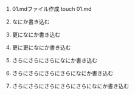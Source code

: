 1. 01.mdファイル作成
touch 01.md

2. なにか書き込む

3. 更になにか書き込む

4. 更に更になにか書き込む

5. さらにさらにさらになにか書き込む

6. さらにさらにさらにさらになにか書き込む

7. さらにさらにさらにさらにさらになにか書き込む
